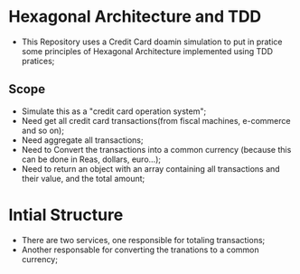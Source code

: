 # Hexagonal Architecture and TDD

- This Repository uses a Credit Card doamin simulation to put in pratice some principles of Hexagonal Architecture implemented using TDD pratices;


## Scope
- Simulate this as a "credit card operation system";
- Need get all credit card transactions(from fiscal machines, e-commerce and so on);
- Need aggregate all transactions;
- Need to Convert the transactions into a common currency (because this can be done in Reas, dollars, euro...);
- Need to return an object with an array containing all transactions and their value, and the total amount;


# Intial Structure
- There are two services, one responsible for totaling transactions;
- Another responsable for converting the tranations to a common currency;